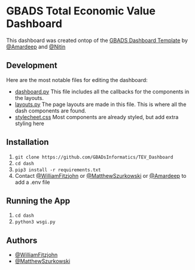 
# GBADS Total Economic Value Dashboard

This dashboard was created ontop of the [GBADS Dashboard Template](https://github.com/GBADsInformatics/Dashboard_Template) by [@Amardeep](https://github.com/amardeep-1) and [@Nitin](https://github.com/Nitin501)

## Development
Here are the most notable files for editing the dashboard:
- [dashboard.py](https://github.com/GBADsInformatics/TEV_Dashboard/blob/main/dash/flask_app/plotlydash/dashboard.py)
  This file includes all the callbacks for the components in the layouts.
- [layouts.py](https://github.com/GBADsInformatics/TEV_Dashboard/blob/main/dash/layouts.py)
  The page layouts are made in this file. This is where all the dash components are found. 
- [stylecheet.css](https://github.com/GBADsInformatics/TEV_Dashboard/blob/main/dash/flask_app/plotlydash/assets/stylesheet.css)
  Most components are already styled, but add extra styling here

## Installation

1. `git clone https://github.com/GBADsInformatics/TEV_Dashboard`
2. `cd dash`
3. `pip3 install -r requirements.txt`
4. Contact [@WilliamFitzjohn](https://github.com/WilliamFitzjohn) or [@MatthewSzurkowski](https://github.com/MatthewSzurkowski) or [@Amardeep](https://github.com/amardeep-1) to add a .env file

## Running the App
1. `cd dash`
2. `python3 wsgi.py`

  
## Authors
- [@WilliamFitzjohn](https://github.com/WilliamFitzjohn)
- [@MatthewSzurkowski](https://github.com/MatthewSzurkowski)
  
